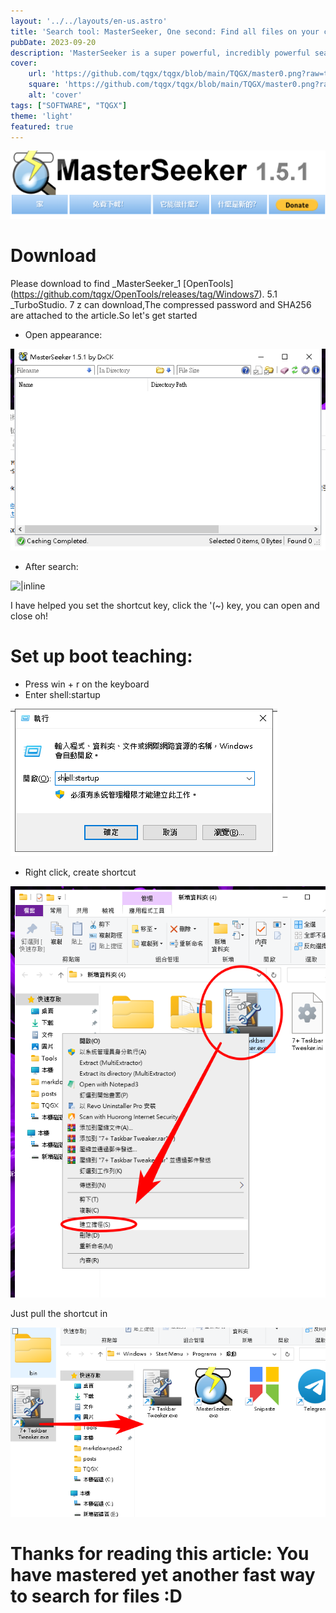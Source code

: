 ```yaml
---
layout: '../../layouts/en-us.astro'
title: 'Search tool: MasterSeeker, One second: Find all files on your computer!'
pubDate: 2023-09-20
description: 'MasterSeeker is a super powerful, incredibly powerful search tool!Much like EveryThing (the same type of search tool), but it has the advantage of not building any indexes.What files are you looking for?As for me in the Windows environment, almost can not do without this tool haha, because I sometimes can not find the file where to put (in fact, I am lazy) '
cover:
    url: 'https://github.com/tqgx/tqgx/blob/main/TQGX/master0.png?raw=true'
    square: 'https://github.com/tqgx/tqgx/blob/main/TQGX/master0.png?raw=true'
    alt: 'cover'
tags: ["SOFTWARE", "TQGX"] 
theme: 'light'
featured: true
---
```


![|wide](https://github.com/tqgx/tqgx/blob/main/TQGX/master0.png?raw=true)

# Download
Please download to find _MasterSeeker_1 [OpenTools] (https://github.com/tqgx/OpenTools/releases/tag/Windows7). 5.1 _TurboStudio. 7 z can download,The compressed password and SHA256 are attached to the article.So let's get started
- Open appearance:

![|inline](https://raw.githubusercontent.com/tqgx/tqgx/main/TQGX/matser1.png)

- After search:

![|inline](https://raw.githubusercontent.com/tqgx/tqgx/main/TQGX/matser.png)

I have helped you set the shortcut key, click the '(~) key, you can open and close oh!
# Set up boot teaching:
- Press win + r on the keyboard
- Enter shell:startup

![|inline](https://github.com/tqgx/tqgx/blob/main/TQGX/workbar5.png?raw=true)

- Right click, create shortcut

![|inline](https://github.com/tqgx/tqgx/blob/main/TQGX/workbar3.png?raw=true)

Just pull the shortcut in

![|inline](https://github.com/tqgx/tqgx/blob/main/TQGX/workbar6.png?raw=true)
#
# Thanks for reading this article: You have mastered yet another fast way to search for files :D